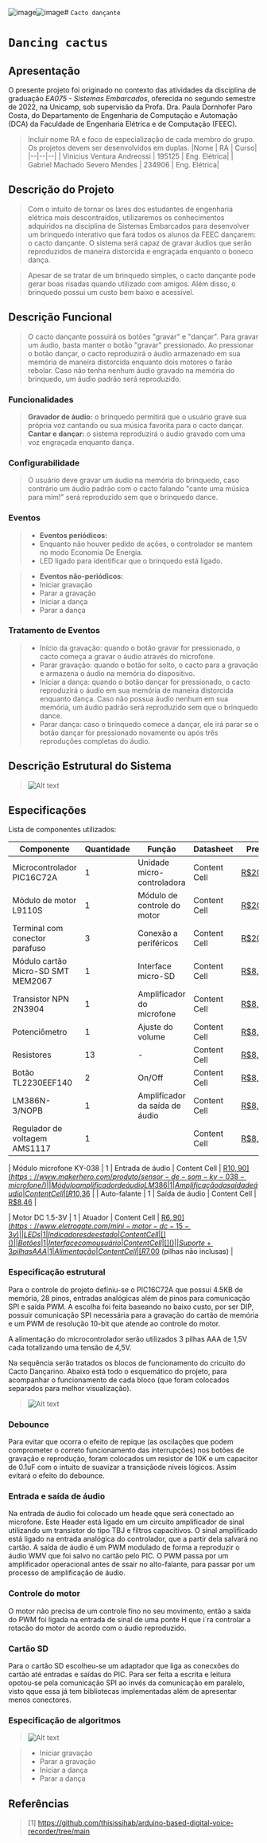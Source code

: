 ![image](https://github.com/viniandrs/ea075-2023.1/assets/71352251/3107ba8b-86a3-4b2f-965a-61f0eb7baba0)![image](https://github.com/viniandrs/ea075-2023.1/assets/71352251/fde9b561-6cc5-4d23-be14-bc1c45ae9b92)# `Cacto dançante`
# `Dancing cactus`

## Apresentação

O presente projeto foi originado no contexto das atividades da disciplina de graduação *EA075 - Sistemas Embarcados*, 
oferecida no segundo semestre de 2022, na Unicamp, sob supervisão da Profa. Dra. Paula Dornhofer Paro Costa, do Departamento de Engenharia de Computação e Automação (DCA) da Faculdade de Engenharia Elétrica e de Computação (FEEC).

> Incluir nome RA e foco de especialização de cada membro do grupo. Os projetos devem ser desenvolvidos em duplas.
> |Nome  | RA | Curso|
> |--|--|--|
> | Vinicius Ventura Andreossi  | 195125  | Eng. Elétrica|
> | Gabriel Machado Severo Mendes  | 234906  | Eng. Elétrica|


## Descrição do Projeto
> Com o intuito de tornar os lares dos estudantes de engenharia elétrica mais descontraídos, utilizaremos os conhecimentos adquiridos 
> na disciplina de Sistemas Embarcados para desenvolver um brinquedo interativo que fará todos os alunos da FEEC dançarem: o cacto dançante. 
> O sistema será capaz de gravar áudios que serão reproduzidos de maneira distorcida e engraçada enquanto o boneco dança.

> Apesar de se tratar de um brinquedo simples, o cacto dançante pode gerar boas risadas quando utilizado com amigos. Além disso, o brinquedo possui um custo bem baixo e acessível.

## Descrição Funcional
> O cacto dançante possuirá os botões "gravar" e "dançar". Para gravar um áudio, basta manter o botão "gravar" pressionado. Ao pressionar o botão dançar,
> o cacto reproduzirá o áudio armazenado em sua memória de maneira distorcida enquanto dois motores o farão rebolar. Caso não tenha nenhum áudio gravado
> na memória do brinquedo, um áudio padrão será reproduzido.

### Funcionalidades
> **Gravador de áudio:** o brinquedo permitirá que o usuário grave sua própria voz cantando ou sua música favorita para o cacto dançar.  
> **Cantar e dançar:** o sistema reproduzirá o áudio gravado com uma voz engraçada enquanto dança.

### Configurabilidade
> O usuário deve gravar um áudio na memória do brinquedo, caso contrário um áudio padrão com o cacto falando "cante uma música para mim!" será 
> reproduzido sem que o brinquedo dance. 

### Eventos
> * **Eventos periódicos:**
> * Enquanto não houver pedido de ações, o controlador se mantem no modo Economia De Energia.
> * LED ligado para identificar que o brinquedo está ligado.

> * **Eventos não-periódicos:**
> * Iniciar gravação
> * Parar a gravação
> * Iniciar a dança
> * Parar a dança

### Tratamento de Eventos
> * Início da gravação: quando o botão gravar for pressionado, o cacto começa a gravar o áudio através do microfone.
> * Parar gravação: quando o botão for solto, o cacto para a gravação e armazena o áudio na memória do dispositivo.
> * Iniciar a dança: quando o botão dançar for pressionado, o cacto reproduzirá o áudio em sua memória de maneira distorcida enquanto dança. Caso não
> possua áudio nenhum em sua memória, um áudio padrão será reproduzido sem que o brinquedo dance.
> * Parar dança: caso o brinquedo comece a dançar, ele irá parar se o botão dançar for pressionado novamente ou após três reproduções completas do áudio.

## Descrição Estrutural do Sistema
> <img title="a title" alt="Alt text" src="https://raw.githubusercontent.com/viniandrs/ea075-2023.1/main/projetos/cacto_dancante/images/diagrama_estrutural.png">

## Especificações

Lista de componentes utilizados:

| Componente  | Quantidade | Função | Datasheet | Preço |
| ------------- | ------------- | ------------- | ------------- | ------------- |
| Microcontrolador PIC16C72A  | 1  | Unidade micro-controladora  | Content Cell  | [R$20,00](https://www.acheicomponentes.com.br/circuitos-integrados/dip-pth/dip-28/ci-microcontrolador-pic16c72a-04sp-dip-28) |
| Módulo de motor L9110S | 1 | Módulo de controle do motor  | Content Cell  | [R$20,00](https://www.acheicomponentes.com.br/circuitos-integrados/dip-pth/dip-28/ci-microcontrolador-pic16c72a-04sp-dip-28) |
| Terminal com conector parafuso  | 3 | Conexão a periféricos  | Content Cell  | [R$20,00](https://www.acheicomponentes.com.br/circuitos-integrados/dip-pth/dip-28/ci-microcontrolador-pic16c72a-04sp-dip-28) |
| Módulo cartão Micro-SD SMT MEM2067 | 1 | Interface micro-SD | Content Cell  | [R$8,90](https://www.makerhero.com/produto/modulo-cartao-micro-sd/)  |
| Transistor NPN 2N3904 | 1 | Amplificador do microfone | Content Cell  | [R$8,90](https://www.makerhero.com/produto/modulo-cartao-micro-sd/)  |
| Potenciômetro | 1 | Ajuste do volume | Content Cell  | [R$8,90](https://www.makerhero.com/produto/modulo-cartao-micro-sd/)  |
| Resistores | 13 | - | Content Cell  | [R$8,90](https://www.makerhero.com/produto/modulo-cartao-micro-sd/)  |
| Botão TL2230EEF140 | 2 | On/Off | Content Cell  | [R$8,90](https://www.makerhero.com/produto/modulo-cartao-micro-sd/)  |
| LM386N-3/NOPB | 1 | Amplificador da saída de áudio | Content Cell  | [R$8,90](https://www.makerhero.com/produto/modulo-cartao-micro-sd/)  |
| Regulador de voltagem AMS1117 | 1 |  | Content Cell  | [R$8,90](https://www.makerhero.com/produto/modulo-cartao-micro-sd/)  |




| Módulo microfone KY-038 | 1 | Entrada de áudio  | Content Cell  | [R$10,90](https://www.makerhero.com/produto/sensor-de-som-ky-038-microfone/)  |
| Módulo amplificador de áudio LM386 | 1 | Amplificação da saída de áudio  | Content Cell  | [R$10,36](https://www.eletrogate.com/modulo-amplificador-de-audio-com-lm386) |
| Auto-falante | 1 | Saída de áudio  | Content Cell  | [R$8,46](https://www.eletrogate.com/mini-alto-falante-0.5w-8ohms) |

| Motor DC 1.5-3V | 1 | Atuador | Content Cell  | [R$6,90](https://www.eletrogate.com/mini-motor-dc-15-3v) |
| LEDs | 1 | Indicadores de estado | Content Cell  | []() |
| Botões | 1 | Interface com o usuário | Content Cell  | []() |
| Suporte + 3 pilhas AAA | 1  | Alimentação | Content Cell  | [R$7,00](https://www.multcomercial.com.br/suporte-para-3-pilhas-aaa-com-tampa-e-rabicho-de-15cm-jd15-6039a-jinda.html) (pilhas não inclusas) |

### Especificação estrutural

Para o controle do projeto definiu-se o PIC16C72A que possui 4.5KB de memória, 28 pinos, entradas analógicas além de pinos para comunicação SPI e saída PWM. A escolha foi feita baseando no baixo custo, por ser DIP,
possuir comunicação SPI necessária para a gravação do cartão de memória e um PWM de resolução 10-bit que atende ao controle do motor. 

A alimentação do microcontrolador serão utilizados 3 pilhas AAA de 1,5V cada totalizando uma tensão de 4,5V.

Na sequência serão tratados os blocos de funcionamento do cricuito do Cacto Dançarino.
Abaixo está todo o esquemático do projeto, para acompanhar o funcionamento de cada bloco (que foram colocados separados para melhor visualização).
> <img title="a title" alt="Alt text" src="https://github.com/viniandrs/ea075-2023.1/blob/main/projetos/cacto_dancante/images/EsquematicoCacto.png">

### Debounce
Para evitar que ocorra o efeito de repique (as oscilações que podem comprometer o correto funcionamento das interrupções) nos botões de gravação e reprodução, foram colocados um resistor de 10K e um capacitor de 
0.1uF com o intuito de suavizar a transiçãode niveis lógicos. Assim evitará o efeito do debounce.

### Entrada e saída de áudio
Na entrada de áudio foi colocado um heade qque será conectado ao microfone. Este Header está ligado em um circuito amplificador de sinal utilizando um transistor do tipo TBJ e filtros capacitivos.
O sinal amplificado está ligado na entrada analógica do controlador, que a partir dela salvará no cartão.
A saída de áudio é um PWM modulado de forma a reproduzir o áudio WMV que foi salvo no cartão pelo PIC. O PWM passa por um amplificador operacional antes de ssair no alto-falante, para passar
por um processo de amplificação de áudio.


### Controle do motor
O motor não precisa de um controle fino no seu movimento, então a saída do PWM foi ligada na entrada de sinal de uma ponte H que i´ra controlar a rotacão do motor
de acordo com o áudio reproduzido. 

### Cartão SD
Para o cartão SD escolheu-se um adaptador que liga as conecxões do cartão até entradas e saídas do PIC. Para ser feita a escrita e leitura opotou-se pela comunicação SPI
ao invés da comunicação em paralelo, visto qque essa já tem bibliotecas implementadas além de apresentar menos conectores. 


### Especificação de algoritmos
> <img title="a title" alt="Alt text" src="https://github.com/viniandrs/ea075-2023.1/blob/main/projetos/cacto_dancante/images/especificacao_software.png">


> * Iniciar gravação
> * Parar a gravação
> * Iniciar a dança
> * Parar a dança


## Referências
> [1] https://github.com/thisissihab/arduino-based-digital-voice-recorder/tree/main
